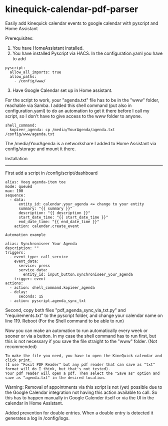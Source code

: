 # kinequick-calendar-pdf-parser
Easily add kinequick calendar events to google calendar with pyscript and Home Assistant

Prerequisites:

1. You have HomeAssistant installed.
2. You have installed Pyscript via HACS. 
   In the configuration.yaml you have to add
```
pyscript:
  allow_all_imports: true
  allow_paths:
    - /config/www/
```
3. Have Google Calendar set up in Home assistant.

For the script to work, your "agenda.txt" file has to be in the "www" folder, reachable via Samba.
I added this shell command (put also in configuration.yaml) to do an automation to get it there before I call my script,
so I don't have to give access to the www folder to anyone.

```
shell_command:
  kopieer_agenda: cp /media/YourAgenda/agenda.txt /config/www/agenda.txt
```

The /media/YourAgenda is a networkshare I added to Home Assistant via config/storage and mount it there.


Installation
____________

First add a script in /config/script/dashboard

```
alias: Voeg agenda-item toe
mode: queued
max: 100
sequence:
  - data:
      entity_id: calendar.your_agenda <= change to your entity
      summary: "{{ summary }}"
      description: "{{ description }}"
      start_date_time: "{{ start_date_time }}"
      end_date_time: "{{ end_date_time }}"
    action: calendar.create_event
```
```
Automation example

alias: Synchroniseer Your Agenda
description: ""
triggers:
  - event_type: call_service
    event_data:
      service: press
      service_data:
        entity_id: input_button.synchroniseer_your_agenda
    trigger: event
actions:
  - action: shell_command.kopieer_agenda
  - delay:
      seconds: 15
  - action: pyscript.agenda_sync_txt
```

Second, copy both files "pdf_agenda_sync_via_txt.py" and "requirements.txt" to the pyscript folder, and change your calendar name on line 119.
Reboot (For the Shell command to be able to run)

   Now you can make an automation to run automatically every week or sooner or via a button.
   In my case the shell command has to run first, but this is not necessary if you save the file straight to the "www" folder. (Not recommended)

	To make the file you need, you have to open the KineQuick calendar and click print.
	(I use "Foxit PDF Reader" but any pdf reader that can save as "txt" format will do I think, but that's not tested).
	Your pdf reader will open a pdf. Then select the "Save as" option and save as "agenda.txt" in the desired location.



Warning: Removal of appointments via this script is not (yet) possible due to the Google Calendar integration not having this action available to call. 
So this has to happen manually in Google Calender itself or via the UI in the calendar in Home Assistant.

Added prevention for double entries. When a double entry is detected it generates a log in /config/logs.


 